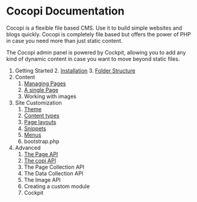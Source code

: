 Cocopi Documentation
===

Cocopi is a flexible file based CMS. Use it to build simple websites and blogs quickly. Cocopi is completely file based but offers the power of PHP in case you need more than just static content.

The Cocopi admin panel is powered by Cockpit, allowing you to add any kind of dynamic content in case you want to move beyond static files.

1. Getting Started
    2. [Installation](installation.md)
    3. [Folder Structure](folder-structure.md)
2. Content
    1. [Managing Pages](pages.md)
    2. [A single Page](page.md)
    3. Working with images
3. Site Customization
    1. [Theme](theme.md)
    2. [Content types](types.md)
    3. [Page layouts](page-layouts.md)
    4. [Snippets](snippets.md)
    5. [Menus](menus.md)
    6. bootstrap.php
4. Advanced
    1. [The Page API](page-api.md)
    2. [The copi API](copi-api.md)
    3. The Page Collection API
    4. The Data Collection API
    5. The Image API
    6. Creating a custom module
    7. Cockpit
